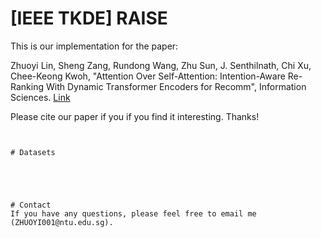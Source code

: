 # [IEEE TKDE] RAISE
This is our implementation for the paper:

Zhuoyi Lin, Sheng Zang, Rundong Wang, Zhu Sun, J. Senthilnath, Chi Xu, Chee-Keong Kwoh, "Attention Over Self-Attention: Intention-Aware Re-Ranking With Dynamic Transformer Encoders for Recomm", Information Sciences.
[Link](https://arxiv.org/abs/2201.05333)

Please cite our paper if you if you find it interesting. Thanks!
```


# Datasets





# Contact
If you have any questions, please feel free to email me (ZHUOYI001@ntu.edu.sg).
